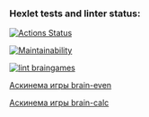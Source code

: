 ### Hexlet tests and linter status:

[![Actions Status](https://github.com/arflit/frontend-project-lvl1/workflows/hexlet-check/badge.svg)](https://github.com/arflit/frontend-project-lvl1/actions)

[![Maintainability](https://api.codeclimate.com/v1/badges/10ed0769149d4a59dea4/maintainability)](https://codeclimate.com/github/arflit/frontend-project-lvl1/maintainability)

[![lint braingames](https://github.com/arflit/frontend-project-lvl1/actions/workflows/first_flow.yml/badge.svg)](https://github.com/arflit/frontend-project-lvl1/actions/workflows/first_flow.yml)

[Аскинема игры brain-even](https://asciinema.org/a/ryonLrTAnFMIBfL8M6jXnBGWH)

[Аскинема игры brain-calc](https://asciinema.org/a/AuROiktxuH64ucsh1b9tJHCM7)

